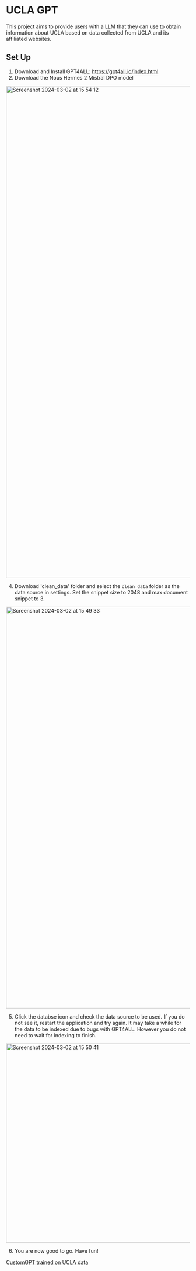 # UCLA GPT
This project aims to provide users with a LLM that they can use to obtain information about UCLA based on data collected from UCLA and its affiliated websites.

## Set Up
1. Download and Install GPT4ALL: https://gpt4all.io/index.html
2. Download the Nous Hermes 2 Mistral DPO model
<img width="1344" alt="Screenshot 2024-03-02 at 15 54 12" src="https://github.com/HowardHuang1/Lookup-GPT/assets/69656428/3782b1a7-3ed5-4941-b6f3-19d627cc9a6d">

4. Download 'clean_data' folder and select the `clean_data` folder as the data source in settings. Set the snippet size to 2048 and max document snippet to 3.
<img width="1097" alt="Screenshot 2024-03-02 at 15 49 33" src="https://github.com/HowardHuang1/Lookup-GPT/assets/69656428/4f45d05c-3f27-405f-8b2c-0fe3b6430618">

5. Click the databse icon and check the data source to be used. If you do not see it, restart the application and try again. It may take a while for the data to be indexed due to bugs with GPT4ALL. However you do not need to wait for indexing to finish.
<img width="544" alt="Screenshot 2024-03-02 at 15 50 41" src="https://github.com/HowardHuang1/Lookup-GPT/assets/69656428/962c202d-8cc7-430a-96ab-f48cee824747">

6. You are now good to go. Have fun!

[CustomGPT trained on UCLA data](https://chat.openai.com/g/g-JxmpfHIL8-bruin-guide)
